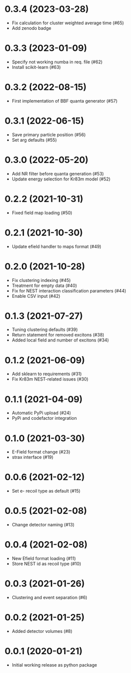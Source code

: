 0.3.4 (2023-03-28)
==================
* Fix calculation for cluster weighted average time (#65)
* Add zenodo badge


0.3.3 (2023-01-09)
==================
* Specify not working numba in req. file (#62)
* Install scikit-learn (#63)


0.3.2 (2022-08-15)
==================
 * First implementation of BBF quanta generator (#57)

0.3.1 (2022-06-15)
==================
  * Save primary particle position (#56)
  * Set arg defaults (#55)

0.3.0 (2022-05-20)
==================
  * Add NR filter before quanta generation (#53)
  * Update energy selection for Kr83m model (#52)

0.2.2 (2021-10-31)
==================
  * Fixed field map loading (#50)

0.2.1 (2021-10-30)
==================
  * Update efield handler to maps format (#49)

0.2.0 (2021-10-28)
==================
  * Fix clustering indexing (#45)
  * Treatment for empty data (#40)
  * Fix for NEST interaction classification parameters (#44)
  * Enable CSV input (#42) 

0.1.3 (2021-07-27)
==================
  * Tuning clustering defaults (#39)
  * Return statement for removed excitons (#38)
  * Added local field and number of excitons (#34)

0.1.2 (2021-06-09)
==================
  * Add sklearn to requirements (#31)
  * Fix Kr83m NEST-related issues (#30)

0.1.1 (2021-04-09)
==================
  * Automatic PyPi upload (#24)
  * PyPi and codefactor integration

0.1.0 (2021-03-30)
==================
  * E-Field format change (#23)
  * strax interface (#19)

0.0.6 (2021-02-12)
==================
  * Set e- recoil type as default (#15)

0.0.5 (2021-02-08)
==================
  * Change detector naming (#13)

0.0.4 (2021-02-08)
==================
  * New Efield format loading (#11)
  * Store NEST id as recoil type (#10)

0.0.3 (2021-01-26)
==================
  * Clustering and event separation (#6)

0.0.2 (2021-01-25)
==================
  * Added detector volumes (#8)

0.0.1 (2020-01-21)
==================
  * Initial working release as python package

